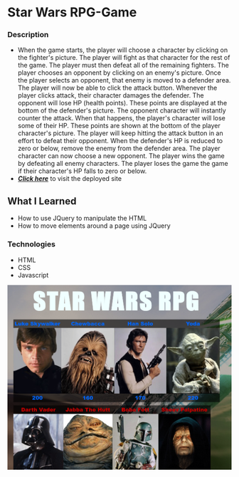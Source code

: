 # Star Wars RPG-Game

### Description

- When the game starts, the player will choose a character by clicking on the fighter's picture. The player will fight as that character for the rest of the game. The player must then defeat all of the remaining fighters. The player chooses an opponent by clicking on an enemy's picture. Once the player selects an opponent, that enemy is moved to a defender area. The player will now be able to click the attack button. Whenever the player clicks attack, their character damages the defender. The opponent will lose HP (health points). These points are displayed at the bottom of the defender's picture. The opponent character will instantly counter the attack. When that happens, the player's character will lose some of their HP. These points are shown at the bottom of the player character's picture. The player will keep hitting the attack button in an effort to defeat their opponent. When the defender's HP is reduced to zero or below, remove the enemy from the defender area. The player character can now choose a new opponent. The player wins the game by defeating all enemy characters. The player loses the game the game if their character's HP falls to zero or below.
- _**[Click here](https://xtrachase.github.io/RPG-Game/)**_ to visit the deployed site

## What I Learned

- How to use JQuery to manipulate the HTML
- How to move elements around a page using JQuery

### Technologies

- HTML
- CSS
- Javascript

![preview](./starwars-0.png)
